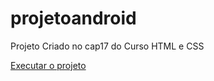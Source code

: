 # projetoandroid
Projeto Criado no cap17 do Curso HTML e CSS


<a href="https://thailanmendes.github.io/projetoandroid/">Executar o projeto</a>